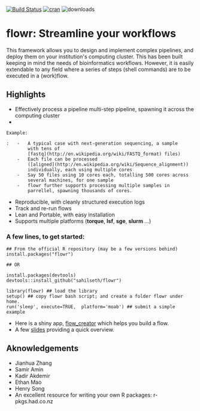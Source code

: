 [![Build
Status](https://travis-ci.org/sahilseth/flowr.svg?branch=master)](https://travis-ci.org/sahilseth/flowr)
[![cran](http://www.r-pkg.org/badges/version/flowr)](http://cran.rstudio.com/web/packages/flowr/index.html)
![downloads](http://cranlogs.r-pkg.org/badges/grand-total/flowr)

flowr: Streamline your workflows
================================

This framework allows you to design and implement complex pipelines, and
deploy them on your institution's computing cluster. This has been built
keeping in mind the needs of bioinformatics workflows. However, it is
easily extendable to any field where a series of steps (shell commands)
are to be executed in a (work)flow.

Highlights
----------

-   Effectively process a pipeline multi-step pipeline, spawning it
    across the computing cluster
-   

    Example:

    :   -   A typical case with next-generation sequencing, a sample
            with tens of
            [fastq](http://en.wikipedia.org/wiki/FASTQ_format) files)
        -   Each file can be processed
            ([aligned](http://en.wikipedia.org/wiki/Sequence_alignment))
            individually, each using multiple cores
        -   Say 50 files using 10 cores each, totalling 500 cores across
            several machines, for one sample
        -   flowr further supports processing multiple samples in
            parrellel, spawning thousands of cores.

-   Reproducible, with cleanly structured execution logs
-   Track and re-run flows
-   Lean and Portable, with easy installation
-   Supports multiple platforms (**torque**, **lsf**, **sge**, **slurm** ...)

### A few lines, to get started:

```
## From the official R repository (may be a few versions behind)
install.packages("flowr")

## OR

install.packages(devtools)
devtools::install_github("sahilseth/flowr")

library(flowr) ## load the library
setup() ## copy flowr bash script; and create a folder flowr under home.
run('sleep', execute=TRUE,  platform='moab') ## submit a simple example
```

-   Here is a shiny app,
    [flow\_creator](https://sseth.shinyapps.io/flow_creator) which helps
    you build a flow.
-   A few [slides](http://sahilseth.github.io/slides/flowrintro)
    providing a quick overview.


Aknowledgements
---------------

-   Jianhua Zhang
-   Samir Amin
-   Kadir Akdemir
-   Ethan Mao
-   Henry Song
-   An excellent resource for writing your own R packages:
    r-pkgs.had.co.nz

